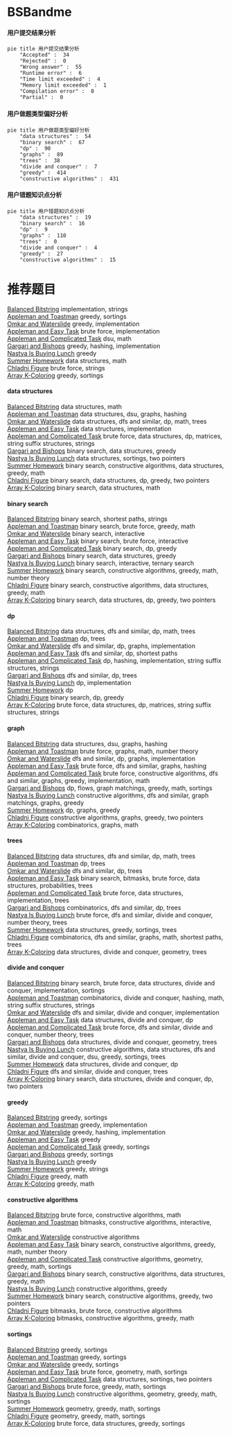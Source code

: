 # BSBandme
<!-- tabs:start -->
#### **用户提交结果分析**

```mermaid
pie title 用户提交结果分析
    "Accepted" :  34
    "Rejected" :  0
    "Wrong answer" :  55
    "Runtime error" :  6
    "Time limit exceeded" :  4
    "Memory limit exceeded" :  1
    "Compilation error" :  0
    "Partial" :  0
```
#### **用户做题类型偏好分析**

```mermaid
pie title 用户做题类型偏好分析
    "data structures" :  54
    "binary search" :  67
    "dp" :  90
    "graphs" :  89
    "trees" :  38
    "divide and conquer" :  7
    "greedy" :  414
    "constructive algorithms" :  431
```
#### **用户错题知识点分析**

```mermaid
pie title 用户错题知识点分析
    "data structures" :  19
    "binary search" :  16
    "dp" :  9
    "graphs" :  110
    "trees" :  0
    "divide and conquer" :  4
    "greedy" :  27
    "constructive algorithms" :  15
```
<!-- tabs:end -->
# 推荐题目
[Balanced Bitstring](https://codeforces.com/contest/1405/problem/C)		implementation,
                        strings		  
[Appleman and Toastman](http://codeforces.com/problemset/problem/461/A)		greedy,
                        sortings		  
[Omkar and Waterslide](http://codeforces.com/problemset/problem/1392/C)		greedy,
                        implementation		  
[Appleman and Easy Task](http://codeforces.com/problemset/problem/462/A)		brute force,
                        implementation		  
[Appleman and Complicated Task](http://codeforces.com/problemset/problem/461/D)		dsu,
                        math		  
[Gargari and Bishops](http://codeforces.com/problemset/problem/463/C)		greedy,
                        hashing,
                        implementation		  
[Nastya Is Buying Lunch](http://codeforces.com/problemset/problem/1136/D)		greedy		  
[Summer Homework](http://codeforces.com/problemset/problem/316/E2)		data structures,
                        math		  
[Chladni Figure](https://codeforces.com/contest/1162/problem/D)		brute force,
                        strings		  
[Array K-Coloring](http://codeforces.com/problemset/problem/1102/B)		greedy,
                        sortings		  
<!-- tabs:start -->
#### **data structures**
[Balanced Bitstring](http://codeforces.com/problemset/problem/316/E2)		data structures,
                        math		  
[Appleman and Toastman](http://codeforces.com/problemset/problem/1166/F)		data structures,
                        dsu,
                        graphs,
                        hashing		  
[Omkar and Waterslide](https://codeforces.com/contest/1143/problem/E)		data structures,
                        dfs and similar,
                        dp,
                        math,
                        trees		  
[Appleman and Easy Task](https://codeforces.com/contest/462/problem/E)		data structures,
                        implementation		  
[Appleman and Complicated Task](http://codeforces.com/problemset/problem/1511/F)		brute force,
                        data structures,
                        dp,
                        matrices,
                        string suffix structures,
                        strings		  
[Gargari and Bishops](http://codeforces.com/problemset/problem/460/C)		binary search,
                        data structures,
                        greedy		  
[Nastya Is Buying Lunch](http://codeforces.com/problemset/problem/1237/B)		data structures,
                        sortings,
                        two pointers		  
[Summer Homework](http://codeforces.com/problemset/problem/1392/F)		binary search,
                        constructive algorithms,
                        data structures,
                        greedy,
                        math		  
[Chladni Figure](http://codeforces.com/problemset/problem/1492/C)		binary search,
                        data structures,
                        dp,
                        greedy,
                        two pointers		  
[Array K-Coloring](http://codeforces.com/problemset/problem/1490/G)		binary search,
                        data structures,
                        math		  
#### **binary search**
[Balanced Bitstring](http://codeforces.com/problemset/problem/461/E)		binary search,
                        shortest paths,
                        strings		  
[Appleman and Toastman](http://codeforces.com/problemset/problem/1166/D)		binary search,
                        brute force,
                        greedy,
                        math		  
[Omkar and Waterslide](https://codeforces.com/contest/1011/problem/D)		binary search,
                        interactive		  
[Appleman and Easy Task](http://codeforces.com/problemset/problem/1153/E)		binary search,
                        brute force,
                        interactive		  
[Appleman and Complicated Task](http://codeforces.com/problemset/problem/11/E)		binary search,
                        dp,
                        greedy		  
[Gargari and Bishops](http://codeforces.com/problemset/problem/460/C)		binary search,
                        data structures,
                        greedy		  
[Nastya Is Buying Lunch](http://codeforces.com/problemset/problem/1479/A)		binary search,
                        interactive,
                        ternary search		  
[Summer Homework](http://codeforces.com/problemset/problem/1474/B)		binary search,
                        constructive algorithms,
                        greedy,
                        math,
                        number theory		  
[Chladni Figure](http://codeforces.com/problemset/problem/1392/F)		binary search,
                        constructive algorithms,
                        data structures,
                        greedy,
                        math		  
[Array K-Coloring](http://codeforces.com/problemset/problem/1492/C)		binary search,
                        data structures,
                        dp,
                        greedy,
                        two pointers		  
#### **dp**
[Balanced Bitstring](https://codeforces.com/contest/1143/problem/E)		data structures,
                        dfs and similar,
                        dp,
                        math,
                        trees		  
[Appleman and Toastman](https://codeforces.com/contest/1078/problem/C)		dp,
                        trees		  
[Omkar and Waterslide](http://codeforces.com/problemset/problem/463/D)		dfs and similar,
                        dp,
                        graphs,
                        implementation		  
[Appleman and Easy Task](http://codeforces.com/problemset/problem/1065/D)		dfs and similar,
                        dp,
                        shortest paths		  
[Appleman and Complicated Task](http://codeforces.com/problemset/problem/1393/E1)		dp,
                        hashing,
                        implementation,
                        string suffix structures,
                        strings		  
[Gargari and Bishops](http://codeforces.com/problemset/problem/461/B)		dfs and similar,
                        dp,
                        trees		  
[Nastya Is Buying Lunch](http://codeforces.com/problemset/problem/1016/C)		dp,
                        implementation		  
[Summer Homework](http://codeforces.com/problemset/problem/163/A)		dp		  
[Chladni Figure](http://codeforces.com/problemset/problem/11/E)		binary search,
                        dp,
                        greedy		  
[Array K-Coloring](http://codeforces.com/problemset/problem/1511/F)		brute force,
                        data structures,
                        dp,
                        matrices,
                        string suffix structures,
                        strings		  
#### **graph**
[Balanced Bitstring](http://codeforces.com/problemset/problem/1166/F)		data structures,
                        dsu,
                        graphs,
                        hashing		  
[Appleman and Toastman](http://codeforces.com/problemset/problem/303/C)		brute force,
                        graphs,
                        math,
                        number theory		  
[Omkar and Waterslide](http://codeforces.com/problemset/problem/463/D)		dfs and similar,
                        dp,
                        graphs,
                        implementation		  
[Appleman and Easy Task](http://codeforces.com/problemset/problem/1394/B)		brute force,
                        dfs and similar,
                        graphs,
                        hashing		  
[Appleman and Complicated Task](http://codeforces.com/problemset/problem/1487/C)		brute force,
                        constructive algorithms,
                        dfs and similar,
                        graphs,
                        greedy,
                        implementation,
                        math		  
[Gargari and Bishops](http://codeforces.com/problemset/problem/1437/C)		dp,
                        flows,
                        graph matchings,
                        greedy,
                        math,
                        sortings		  
[Nastya Is Buying Lunch](http://codeforces.com/problemset/problem/1470/D)		constructive algorithms,
                        dfs and similar,
                        graph matchings,
                        graphs,
                        greedy		  
[Summer Homework](http://codeforces.com/problemset/problem/1476/C)		dp,
                        graphs,
                        greedy		  
[Chladni Figure](http://codeforces.com/problemset/problem/1304/D)		constructive algorithms,
                        graphs,
                        greedy,
                        two pointers		  
[Array K-Coloring](http://codeforces.com/problemset/problem/1475/C)		combinatorics,
                        graphs,
                        math		  
#### **trees**
[Balanced Bitstring](https://codeforces.com/contest/1143/problem/E)		data structures,
                        dfs and similar,
                        dp,
                        math,
                        trees		  
[Appleman and Toastman](https://codeforces.com/contest/1078/problem/C)		dp,
                        trees		  
[Omkar and Waterslide](http://codeforces.com/problemset/problem/461/B)		dfs and similar,
                        dp,
                        trees		  
[Appleman and Easy Task](http://codeforces.com/problemset/problem/1479/D)		binary search,
                        bitmasks,
                        brute force,
                        data structures,
                        probabilities,
                        trees		  
[Appleman and Complicated Task](http://codeforces.com/problemset/problem/1511/C)		brute force,
                        data structures,
                        implementation,
                        trees		  
[Gargari and Bishops](http://codeforces.com/problemset/problem/1499/F)		combinatorics,
                        dfs and similar,
                        dp,
                        trees		  
[Nastya Is Buying Lunch](http://codeforces.com/problemset/problem/1491/E)		brute force,
                        dfs and similar,
                        divide and conquer,
                        number theory,
                        trees		  
[Summer Homework](http://codeforces.com/problemset/problem/1466/D)		data structures,
                        greedy,
                        sortings,
                        trees		  
[Chladni Figure](http://codeforces.com/problemset/problem/1495/D)		combinatorics,
                        dfs and similar,
                        graphs,
                        math,
                        shortest paths,
                        trees		  
[Array K-Coloring](http://codeforces.com/problemset/problem/1303/G)		data structures,
                        divide and conquer,
                        geometry,
                        trees		  
#### **divide and conquer**
[Balanced Bitstring](http://codeforces.com/problemset/problem/1461/D)		binary search,
                        brute force,
                        data structures,
                        divide and conquer,
                        implementation,
                        sortings		  
[Appleman and Toastman](http://codeforces.com/problemset/problem/1466/G)		combinatorics,
                        divide and conquer,
                        hashing,
                        math,
                        string suffix structures,
                        strings		  
[Omkar and Waterslide](http://codeforces.com/problemset/problem/1490/D)		dfs and similar,
                        divide and conquer,
                        implementation		  
[Appleman and Easy Task](https://codeforces.com/contest/1483/problem/C)		data structures,
                        divide and conquer,
                        dp		  
[Appleman and Complicated Task](http://codeforces.com/problemset/problem/1491/E)		brute force,
                        dfs and similar,
                        divide and conquer,
                        number theory,
                        trees		  
[Gargari and Bishops](http://codeforces.com/problemset/problem/1303/G)		data structures,
                        divide and conquer,
                        geometry,
                        trees		  
[Nastya Is Buying Lunch](http://codeforces.com/problemset/problem/1494/D)		constructive algorithms,
                        data structures,
                        dfs and similar,
                        divide and conquer,
                        dsu,
                        greedy,
                        sortings,
                        trees		  
[Summer Homework](http://codeforces.com/problemset/problem/1482/E)		data structures,
                        divide and conquer,
                        dp		  
[Chladni Figure](http://codeforces.com/problemset/problem/566/C)		dfs and similar,
                        divide and conquer,
                        trees		  
[Array K-Coloring](http://codeforces.com/problemset/problem/1428/F)		binary search,
                        data structures,
                        divide and conquer,
                        dp,
                        two pointers		  
#### **greedy**
[Balanced Bitstring](http://codeforces.com/problemset/problem/461/A)		greedy,
                        sortings		  
[Appleman and Toastman](http://codeforces.com/problemset/problem/1392/C)		greedy,
                        implementation		  
[Omkar and Waterslide](http://codeforces.com/problemset/problem/463/C)		greedy,
                        hashing,
                        implementation		  
[Appleman and Easy Task](http://codeforces.com/problemset/problem/1136/D)		greedy		  
[Appleman and Complicated Task](http://codeforces.com/problemset/problem/1102/B)		greedy,
                        sortings		  
[Gargari and Bishops](https://codeforces.com/contest/462/problem/C)		greedy,
                        sortings		  
[Nastya Is Buying Lunch](http://codeforces.com/problemset/problem/462/B)		greedy		  
[Summer Homework](http://codeforces.com/problemset/problem/464/A)		greedy,
                        strings		  
[Chladni Figure](http://codeforces.com/problemset/problem/1360/A)		greedy,
                        math		  
[Array K-Coloring](http://codeforces.com/problemset/problem/1393/A)		greedy,
                        math		  
#### **constructive algorithms**
[Balanced Bitstring](http://codeforces.com/problemset/problem/460/D)		brute force,
                        constructive algorithms,
                        math		  
[Appleman and Toastman](http://codeforces.com/problemset/problem/1392/E)		bitmasks,
                        constructive algorithms,
                        interactive,
                        math		  
[Omkar and Waterslide](http://codeforces.com/problemset/problem/1395/B)		constructive algorithms		  
[Appleman and Easy Task](http://codeforces.com/problemset/problem/1474/B)		binary search,
                        constructive algorithms,
                        greedy,
                        math,
                        number theory		  
[Appleman and Complicated Task](http://codeforces.com/problemset/problem/1477/C)		constructive algorithms,
                        geometry,
                        greedy,
                        math,
                        sortings		  
[Gargari and Bishops](http://codeforces.com/problemset/problem/1392/F)		binary search,
                        constructive algorithms,
                        data structures,
                        greedy,
                        math		  
[Nastya Is Buying Lunch](http://codeforces.com/problemset/problem/1493/A)		constructive algorithms,
                        greedy		  
[Summer Homework](http://codeforces.com/problemset/problem/1463/D)		binary search,
                        constructive algorithms,
                        greedy,
                        two pointers		  
[Chladni Figure](https://codeforces.com/contest/1456/problem/B)		bitmasks,
                        brute force,
                        constructive algorithms		  
[Array K-Coloring](http://codeforces.com/problemset/problem/1492/D)		bitmasks,
                        constructive algorithms,
                        greedy,
                        math		  
#### **sortings**
[Balanced Bitstring](http://codeforces.com/problemset/problem/461/A)		greedy,
                        sortings		  
[Appleman and Toastman](http://codeforces.com/problemset/problem/1102/B)		greedy,
                        sortings		  
[Omkar and Waterslide](https://codeforces.com/contest/462/problem/C)		greedy,
                        sortings		  
[Appleman and Easy Task](http://codeforces.com/problemset/problem/460/E)		brute force,
                        geometry,
                        math,
                        sortings		  
[Appleman and Complicated Task](http://codeforces.com/problemset/problem/1237/B)		data structures,
                        sortings,
                        two pointers		  
[Gargari and Bishops](http://codeforces.com/problemset/problem/1272/A)		brute force,
                        greedy,
                        math,
                        sortings		  
[Nastya Is Buying Lunch](http://codeforces.com/problemset/problem/1477/C)		constructive algorithms,
                        geometry,
                        greedy,
                        math,
                        sortings		  
[Summer Homework](https://codeforces.com/contest/1496/problem/C)		geometry,
                        greedy,
                        math,
                        sortings		  
[Chladni Figure](http://codeforces.com/problemset/problem/1495/A)		geometry,
                        greedy,
                        math,
                        sortings		  
[Array K-Coloring](http://codeforces.com/problemset/problem/1497/A)		brute force,
                        data structures,
                        greedy,
                        sortings		  
<!-- tabs:end -->
